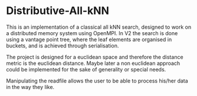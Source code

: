 # Distributive-All-kNN
This is an implementation of a classical all kNN search, designed to work on a distributed memory system using OpenMPI.
In V2 the search is done using a vantage point tree, where the leaf elements are organised in buckets, and is achieved through serialisation.

The project is designed for a euclidean space and therefore the distance metric is the euclidean distance. Maybe later a non euclidean approach could be implemented for the sake of generality or special needs.

Manipulating the readfile allows the user to be able to process his/her data in the way they like.
